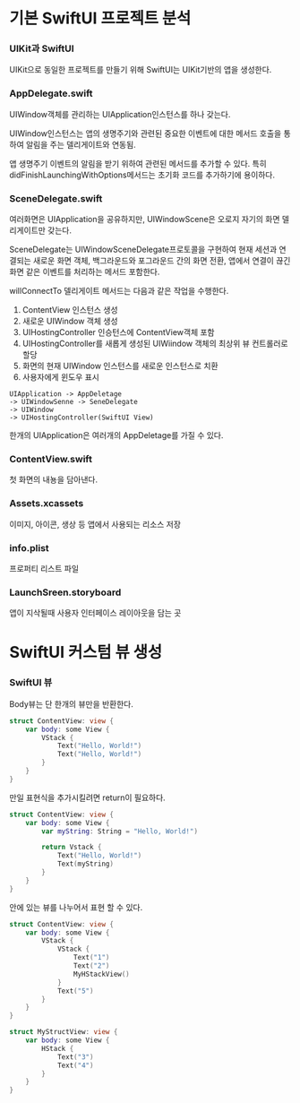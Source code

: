 # 기본 SwiftUI 프로젝트 분석

### UIKit과 SwiftUI
UIKit으로 동일한 프로젝트를 만들기 위해 SwiftUI는 UIKit기반의 앱을 생성한다.

### AppDelegate.swift
UIWindow객체를 관리하는 UIApplication인스턴스를 하나 갖는다.

UIWindow인스턴스는 앱의 생명주기와 관련된 중요한 이벤트에 대한 메서드 호출을 통하여 알림을 주는 델리게이트와 연동됨.

앱 생명주기 이벤트의 알림을 받기 위하여 관련된 메서드를 추가할 수 있다.
특히 didFinishLaunchingWithOptions메서드는 초기화 코드를 추가하기에 용이하다.

### SceneDelegate.swift
여러화면은 UIApplication을 공유하지만, UIWindowScene은 오로지 자기의 화면 델리게이트만 갖는다.

SceneDelegate는 UIWindowSceneDelegate프로토콜을 구현하여 현재 세션과 연결되는 새로운 화면 객체, 백그라운드와 포그라운드 간의 화면 전환, 앱에서 연결이 끊긴 화면 같은 이벤트를 처리하는 메서드 포함한다.

willConnectTo 델리게이트 메서드는 다음과 같은 작업을 수행한다.
1. ContentView 인스턴스 생성
1. 새로운 UIWindow 객체 생성
1. UIHostingController 인승턴스에 ContentView객체 포함
1. UIHostingController를 새롭게 생성된 UIWiindow 객체의 최상위 뷰 컨트롤러로 할당
1. 화면의 현재 UIWindow 인스턴스를 새로운 인스턴스로 치환
1. 사용자에게 윈도우 표시


```
UIApplication -> AppDeletage
-> UIWindowSenne -> SeneDelegate
-> UIWindow
-> UIHostingController(SwiftUI View)
```

한개의 UIApplication은 여러개의 AppDeletage를 가질 수 있다.

### ContentView.swift
첫 화면의 내뇽을 담아낸다.

### Assets.xcassets
이미지, 아이콘, 생상 등 앱에서 사용되는 리소스 저장

### info.plist
프로퍼티 리스트 파일

### LaunchSreen.storyboard
앱이 지삭될때 사용자 인터페이스 레이아웃을 담는 곳


# SwiftUI 커스텀 뷰 생성
### SwiftUI 뷰
Body뷰는 단 한개의 뷰만을 반환한다.
```swift
struct ContentView: view {
    var body: some View {
        VStack {
            Text("Hello, World!")
            Text("Hello, World!")
        }
    }
}
```
 
만일 표현식을 추가시킬려면 return이 필요하다.
``` swift
struct ContentView: view {
    var body: some View {
        var myString: String = "Hello, World!")

        return Vstack {
            Text("Hello, World!")
            Text(myString)
        }
    }
}
```

안에 있는 뷰를 나누어서 표현 할 수 있다.
```swift
struct ContentView: view {
    var body: some View {
        VStack {
            VStack {
                Text("1")
                Text("2")
                MyHStackView()
            }
            Text("5")
        }
    }
}

struct MyStructView: view {
    var body: some View {
        HStack {
            Text("3")
            Text("4")
        }
    }
}
```